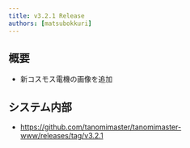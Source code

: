 ```yaml
---
title: v3.2.1 Release
authors: [matsubokkuri]
---
```


## 概要

- 新コスモス電機の画像を追加

## システム内部

- https://github.com/tanomimaster/tanomimaster-www/releases/tag/v3.2.1

